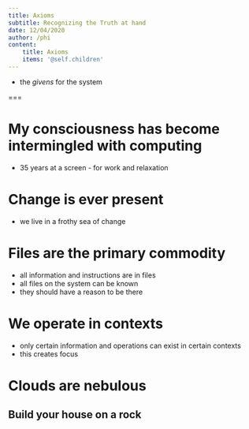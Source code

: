 ```yaml
---
title: Axioms
subtitle: Recognizing the Truth at hand
date: 12/04/2020
author: /phi
content:
    title: Axioms
    items: '@self.children'
---
```


- the _givens_ for the system

===

# My consciousness has become intermingled with computing
- 35 years at a screen - for work and relaxation

# Change is ever present
- we live in a frothy sea of change

# Files are the primary commodity
- all information and instructions are in files
- all files on the system can be known
- they should have a reason to be there

# We operate in contexts
- only certain information and operations can exist in certain contexts
- this creates focus

# Clouds are nebulous 
## Build your house on a rock
